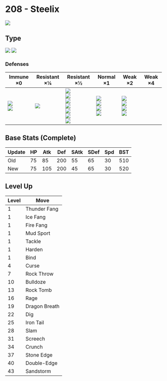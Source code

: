 # 208 - Steelix
![][208]

## Type

![][steel]  ![][ground]

### Defenses

Immune ×0                        | Resistant ×¼  | Resistant ×½                                                                                          | Normal ×1                                             | Weak ×2                                                     | Weak ×4
---                              | ---           | ---                                                                                                   | ---                                                   | ---                                                         | ---
![][poison]<br>![][electric]<br> | ![][rock]<br> | ![][normal]<br>![][flying]<br>![][bug]<br>![][steel]<br>![][psychic]<br>![][dragon]<br>![][fairy]<br> | ![][ghost]<br>![][grass]<br>![][ice]<br>![][dark]<br> | ![][fighting]<br>![][ground]<br>![][fire]<br>![][water]<br> | &nbsp;

## Base Stats (Complete)

Update | HP  | Atk | Def | SAtk | SDef | Spd | BST
---    | --- | --- | --- | ---  | ---  | --- | ---
Old    | 75  | 85  | 200 | 55   | 65   | 30  | 510
New    | 75  | 105 | 200 | 45   | 65   | 30  | 520

## Level Up

Level | Move
---   | ---
1     | Thunder Fang
1     | Ice Fang
1     | Fire Fang
1     | Mud Sport
1     | Tackle
1     | Harden
1     | Bind
4     | Curse
7     | Rock Throw
10    | Bulldoze
13    | Rock Tomb
16    | Rage
19    | Dragon Breath
22    | Dig
25    | Iron Tail
28    | Slam
31    | Screech
34    | Crunch
37    | Stone Edge
40    | Double-Edge
43    | Sandstorm

[208]: ../img/pokemon/208.png
[normal]: ../img/types/normal.png
[fire]: ../img/types/fire.png
[fighting]: ../img/types/fighting.png
[water]: ../img/types/water.png
[flying]: ../img/types/flying.png
[grass]: ../img/types/grass.png
[poison]: ../img/types/poison.png
[electric]: ../img/types/electric.png
[ground]: ../img/types/ground.png
[psychic]: ../img/types/psychic.png
[rock]: ../img/types/rock.png
[ice]: ../img/types/ice.png
[bug]: ../img/types/bug.png
[dragon]: ../img/types/dragon.png
[ghost]: ../img/types/ghost.png
[dark]: ../img/types/dark.png
[steel]: ../img/types/steel.png
[fairy]: ../img/types/fairy.png
